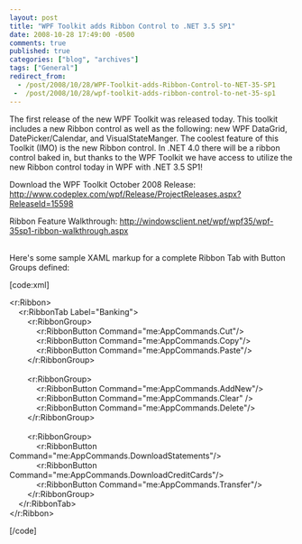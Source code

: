 ```yaml
---
layout: post
title: "WPF Toolkit adds Ribbon Control to .NET 3.5 SP1"
date: 2008-10-28 17:49:00 -0500
comments: true
published: true
categories: ["blog", "archives"]
tags: ["General"]
redirect_from: 
  - /post/2008/10/28/WPF-Toolkit-adds-Ribbon-Control-to-NET-35-SP1
 -  /post/2008/10/28/wpf-toolkit-adds-ribbon-control-to-net-35-sp1
---
```

<!-- more -->
<p>The first release of the new WPF Toolkit was released today. This toolkit includes a new Ribbon control as well as the following: new WPF DataGrid, DatePicker/Calendar, and VisualStateManger. The coolest feature of this Toolkit (IMO) is the new Ribbon control. In .NET 4.0 there will be a ribbon control baked in, but thanks to the WPF Toolkit we have access to utilize the new Ribbon control today in WPF with .NET 3.5 SP1!</p>
<p>Download the WPF Toolkit October 2008 Release: <a href="http://www.codeplex.com/wpf/Release/ProjectReleases.aspx?ReleaseId=15598">http://www.codeplex.com/wpf/Release/ProjectReleases.aspx?ReleaseId=15598</a></p>
<p>Ribbon Feature Walkthrough: <a href="http://windowsclient.net/wpf/wpf35/wpf-35sp1-ribbon-walkthrough.aspx">http://windowsclient.net/wpf/wpf35/wpf-35sp1-ribbon-walkthrough.aspx</a></p>
<p><img src="/images/postsWPFToolkit_RibbonControl.png" alt="" /><br /><br />Here's some sample XAML markup for a complete Ribbon Tab with Button Groups defined:</p>
<p>[code:xml]</p>
<p>&lt;r:Ribbon&gt;<br />&nbsp;&nbsp;&nbsp; &lt;r:RibbonTab Label="Banking"&gt;<br />&nbsp;&nbsp;&nbsp;&nbsp;&nbsp;&nbsp;&nbsp; &lt;r:RibbonGroup&gt;<br />&nbsp;&nbsp;&nbsp;&nbsp;&nbsp;&nbsp;&nbsp;&nbsp;&nbsp;&nbsp;&nbsp; &lt;r:RibbonButton Command="me:AppCommands.Cut"/&gt;<br />&nbsp;&nbsp;&nbsp;&nbsp;&nbsp;&nbsp;&nbsp;&nbsp;&nbsp;&nbsp;&nbsp; &lt;r:RibbonButton Command="me:AppCommands.Copy"/&gt;<br />&nbsp;&nbsp;&nbsp;&nbsp;&nbsp;&nbsp;&nbsp;&nbsp;&nbsp;&nbsp;&nbsp; &lt;r:RibbonButton Command="me:AppCommands.Paste"/&gt;<br />&nbsp;&nbsp;&nbsp;&nbsp;&nbsp;&nbsp;&nbsp; &lt;/r:RibbonGroup&gt;<br /><br />&nbsp;&nbsp;&nbsp;&nbsp;&nbsp;&nbsp;&nbsp; &lt;r:RibbonGroup&gt;<br />&nbsp;&nbsp;&nbsp;&nbsp;&nbsp;&nbsp;&nbsp;&nbsp;&nbsp;&nbsp;&nbsp; &lt;r:RibbonButton Command="me:AppCommands.AddNew"/&gt;<br />&nbsp;&nbsp;&nbsp;&nbsp;&nbsp;&nbsp;&nbsp;&nbsp;&nbsp;&nbsp;&nbsp; &lt;r:RibbonButton Command="me:AppCommands.Clear" /&gt;<br />&nbsp;&nbsp;&nbsp;&nbsp;&nbsp;&nbsp;&nbsp;&nbsp;&nbsp;&nbsp;&nbsp; &lt;r:RibbonButton Command="me:AppCommands.Delete"/&gt;<br />&nbsp;&nbsp;&nbsp;&nbsp;&nbsp;&nbsp;&nbsp; &lt;/r:RibbonGroup&gt;<br /><br />&nbsp;&nbsp;&nbsp;&nbsp;&nbsp;&nbsp;&nbsp; &lt;r:RibbonGroup&gt;<br />&nbsp;&nbsp;&nbsp;&nbsp;&nbsp;&nbsp;&nbsp;&nbsp;&nbsp;&nbsp;&nbsp; &lt;r:RibbonButton Command="me:AppCommands.DownloadStatements"/&gt;<br />&nbsp;&nbsp;&nbsp;&nbsp;&nbsp;&nbsp;&nbsp;&nbsp;&nbsp;&nbsp;&nbsp; &lt;r:RibbonButton Command="me:AppCommands.DownloadCreditCards"/&gt;<br />&nbsp;&nbsp;&nbsp;&nbsp;&nbsp;&nbsp;&nbsp;&nbsp;&nbsp;&nbsp;&nbsp; &lt;r:RibbonButton Command="me:AppCommands.Transfer"/&gt;<br />&nbsp;&nbsp;&nbsp;&nbsp;&nbsp;&nbsp;&nbsp; &lt;/r:RibbonGroup&gt;<br />&nbsp;&nbsp;&nbsp; &lt;/r:RibbonTab&gt;<br />&lt;/r:Ribbon&gt;</p>
<p>[/code]</p>
